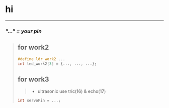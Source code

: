 # hi
----
### ***"..." = your pin***
> ## for work2
>```cpp
> #define ldr_work2 ...
> int led_work2[3] = {..., ..., ...};
>```
> ## for work3
>> - ultrasonic use tric(16) & echo(17)
>```cpp
> int servoPin = ...;
> ```

